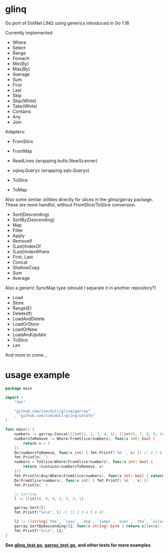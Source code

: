 # glinq
Go port of DotNet LINQ using generics introduced in Go 1.18

Currently implemented
- Where
- Select
- Range
- Foreach
- Min(By)
- Max(By)
- Average
- Sum
- First
- Last
- Skip
- Skip(While)
- Take(While)
- Contains
- Any
- Join

Adapters:
- FromSlice
- FromMap
- ReadLines	(wrapping bufio.NewScanner)
- sqlxq.Queryx (wrapping sqlx.Queryx)

- ToSlice
- ToMap

Also some similar utilities directly for slices in the glinq/garray package. These are more handful, without FromSlice/ToSlice conversion.
- Sort(Descending)
- SortBy(Descending)
- Map
- Filter
- Apply
- RemoveIf
- (Last)IndexOf
- (Last)IndexWhere
- First, Last
- Concat
- ShallowCopy
- Sum
- Average

Also a generic SyncMap type (should I separate it in another repository?)
- Load
- Store
- Range(E)
- Delete(If)
- LoadAndDelete
- LoadOrStore
- LoadOrNew
- LoadAndUpdate
- ToSlice
- Len

And more to come...


# usage example

```go
package main

import (
	"fmt"

	"github.com/szmcdull/glinq/garray"
	. "github.com/szmcdull/glinq/unsafe"
)

func main() {
	numbers := garray.Concat([]int{1, 2, 3, 4, 5}, []int{6, 7, 8, 9, 10})
	numbersToRemove := Where(FromSlice(numbers), func(x int) bool {
		return x > 5
	})
	Do(numbersToRemove, func(x int) { fmt.Printf(`%d `, x) }) // 6 7 8 9 10
	fmt.Println(``)
	numbers = ToSlice(Where(FromSlice(numbers), func(x int) bool {
		return !Contains(numbersToRemove, x)
	}))
	fmt.Println(Any(Where(FromSlice(numbers), func(x int) bool { return x > 5 }))) // false
	Do(FromSlice(numbers), func(x int) { fmt.Printf(`%d `, x) })                   // 1 2 3 4 5
	fmt.Println(``)

	// Sorting
	l := []int{8, 6, 4, 2, 5, 3, 1}

	garray.Sort(l)
	fmt.Printf("%v\n", l) // [1 2 3 4 5 6 8]

	l2 := []string{`the`, `lazy`, `dog`, `jumps`, `over`, `the`, `silver`, `fox`}
	garray.SortByDescending(l2, func(x string) byte { return x[len(x)-1] }) // sort descending by the last character
	fmt.Printf("%v\n", l2)                                                  // [lazy fox jumps silver over dog the the]
}
```

**See [glinq_test.go](https://github.com/szmcdull/glinq/blob/main/unsafe/glinq_test.go), [garray_test.go](https://github.com/szmcdull/glinq/blob/main/garray/garray_test.go), and other tests for more examples**